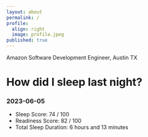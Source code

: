 ```yaml
---
layout: about
permalink: /
profile:
  align: right
  image: profile.jpeg
published: true
---
```


Amazon Software Development Engineer, Austin TX

# How did I sleep last night? 
### 2023-06-05
- Sleep Score: 74 / 100
- Readiness Score: 82 / 100 
- Total Sleep Duration: 6 hours and 13 minutes
